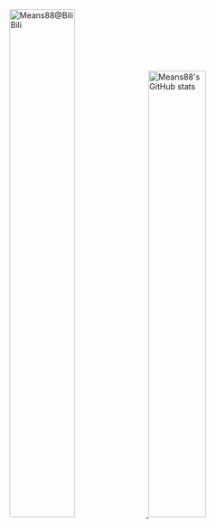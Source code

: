 <a href="https://space.bilibili.com/2034996" target="_blank">
  <img src="https://bilibili-stats.vercel.app/api/bilibili?uid=2034996" alt="Means88@BiliBili" style="width: 48%" />
</a>
<a href="#">
  <img src="https://github-readme-stats.vercel.app/api?username=Means88&show_icons=true&include_all_commits=true&hide_border=true" alt="Means88's GitHub stats" style="width: 45%" />
</a>
